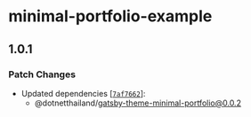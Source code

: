 # minimal-portfolio-example

## 1.0.1
### Patch Changes

- Updated dependencies [[`7af7662`](https://github.com/dotnetthailand/minimal-portfolio/commit/7af7662268a58f95b55fe66b31b5495a28d95176)]:
  - @dotnetthailand/gatsby-theme-minimal-portfolio@0.0.2
